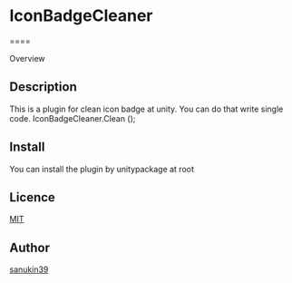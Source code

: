 # IconBadgeCleaner
====

Overview

## Description
This is a plugin for clean icon badge at unity. You can do that write single code.
IconBadgeCleaner.Clean ();

## Install
You can install the plugin by unitypackage at root

## Licence

[MIT](https://github.com/tcnksm/tool/blob/master/LICENCE)

## Author

[sanukin39](http://smartgames.hatenablog.com/)
